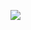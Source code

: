 ![]([/img/multi-securityfilterchain.png](https://github.com/jiaying2001/CocoaDessert/blob/main/doc/SpringSecurity/img/multi-securityfilterchain.png))



